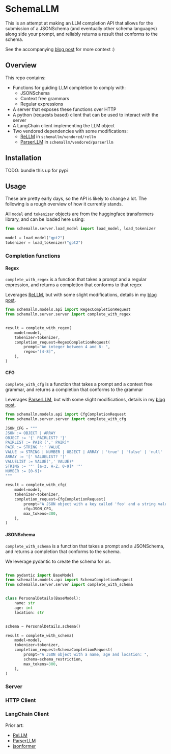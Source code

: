 # SchemaLLM

This is an attempt at making an LLM completion API that allows for the submission of a JSONSchema (and eventually other schema languages) along side your prompt, and reliably returns a result that conforms to the schema.

See the accompanying [blog post](https://www.jeromeswannack.com/projects/2023/06/30/jsonllm.html) for more context :)

## Overview

This repo contains:
* Functions for guiding LLM completion to comply with:
  * JSONSchema
  * Context free grammars
  * Regular expressions
* A server that exposes these functions over HTTP
* A python (requests based) client that can be used to interact with the server
* A LangChain client implementing the LLM object
* Two vendored dependencies with some modifications:
    * [ReLLM](https://github.com/r2d4/rellm) in `schemallm/vendored/rellm`
    * [ParserLLM](https://github.com/r2d4/parserllm) in `schemallm/vendored/parserllm`

## Installation

TODO: bundle this up for pypi

## Usage

These are pretty early days, so the API is likely to change a lot. The following is a rough overview of how it currently stands.

All `model` and `tokenizer` objects are from the huggingface transformers library, and can be loaded here using:

```python
from schemallm.server.load_model import load_model, load_tokenizer

model = load_model("gpt2")
tokenizer = load_tokenizer("gpt2")
```

### Completion functions

#### Regex

`complete_with_regex` is a function that takes a prompt and a regular expression, and returns a completion that conforms to that regex

Leverages [ReLLM](https://github.com/r2d4/rellm), but with some slight modifications, details in my [blog post](https://www.jeromeswannack.com/projects/2023/06/30/jsonllm.html).

```python
from schemallm.models.api import RegexCompletionRequest
from schemallm.server.server import complete_with_regex


result = complete_with_regex(
    model=model,
    tokenizer=tokenizer,
    completion_request=RegexCompletionRequest(
        prompt="An integer between 4 and 8: ",
        regex="[4-8]",
    ),
)
```

#### CFG

`complete_with_cfg` is a function that takes a prompt and a context free grammar, and returns a completion that conforms to the grammar

Leverages [ParserLLM](https://github.com/r2d4/parserllm), but with some slight modifications, details in my [blog post](https://www.jeromeswannack.com/projects/2023/06/30/jsonllm.html).

```python
from schemallm.models.api import CfgCompletionRequest
from schemallm.server.server import complete_with_cfg

JSON_CFG = """
JSON := OBJECT | ARRAY
OBJECT := '{' PAIRLIST? '}'
PAIRLIST := PAIR (',' PAIR)*
PAIR := STRING ':' VALUE
VALUE := STRING | NUMBER | OBJECT | ARRAY | 'true' | 'false' | 'null'
ARRAY := '[' VALUELIST? ']'
VALUELIST := VALUE(',' VALUE)*
STRING := '"' [a-z, A-Z, 0-9]* '"'
NUMBER := [0-9]+
"""

result = complete_with_cfg(
    model=model,
    tokenizer=tokenizer,
    completion_request=CfgCompletionRequest(
        prompt="A JSON object with a key called 'foo' and a string value: ",
        cfg=JSON_CFG,
        max_tokens=300,
    ),
)
```

#### JSONSchema

`complete_with_schema` is a function that takes a prompt and a JSONSchema, and returns a completion that conforms to the schema.

We leverage pydantic to create the schema for us.

```python

from pydantic import BaseModel
from schemallm.models.api import SchemaCompletionRequest
from schemallm.server.server import complete_with_schema


class PersonalDetails(BaseModel):
    name: str
    age: int
    location: str


schema = PersonalDetails.schema()

result = complete_with_schema(
    model=model,
    tokenizer=tokenizer,
    completion_request=SchemaCompletionRequest(
        prompt="A JSON object with a name, age and location: ",
        schema=schema_restriction,
        max_tokens=300,
    ),
)
```

### Server
### HTTP Client
### LangChain Client

Prior art:
* [ReLLM](https://github.com/r2d4/rellm)
* [ParserLLM](https://github.com/r2d4/parserllm)
* [jsonformer](https://github.com/1rgs/jsonformer)
